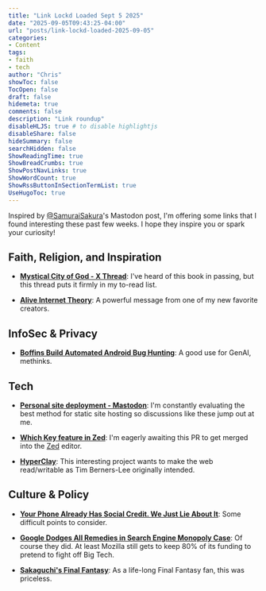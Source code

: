 ```yaml
---
title: "Link Lockd Loaded Sept 5 2025"
date: "2025-09-05T09:43:25-04:00"
url: "posts/link-lockd-loaded-2025-09-05"
categories:
- Content
tags:
- faith
- tech
author: "Chris"
showToc: false
TocOpen: false
draft: false
hidemeta: true
comments: false
description: "Link roundup"
disableHLJS: true # to disable highlightjs
disableShare: false
hideSummary: false
searchHidden: false
ShowReadingTime: true
ShowBreadCrumbs: true
ShowPostNavLinks: true
ShowWordCount: true
ShowRssButtonInSectionTermList: true
UseHugoToc: true
---
```

Inspired by
[@SamuraiSakura](https://mastodon.social/@SamuraiSakura/115119744467946531)'s
Mastodon post, I'm offering some links that I found interesting these past few
weeks. I hope they inspire you or spark your curiosity!

## Faith, Religion, and Inspiration

- [**Mystical City of God - X Thread**][1]: I've heard of this book in passing, but
this thread puts it firmly in my to-read list.

- [**Alive Internet Theory**][8]: A powerful message from one of my new favorite
  creators.

## InfoSec & Privacy

- [**Boffins Build Automated Android Bug Hunting**][10]: A good use for GenAI,
methinks.

## Tech

- [**Personal site deployment - Mastodon**][2]: I'm constantly evaluating the best
method for static site hosting so discussions like these jump out at me.

- [**Which Key feature in Zed**][3]: I'm eagerly awaiting this PR to get merged
  into the [Zed][4] editor.

- [**HyperClay**][5]: This interesting project wants to make the web
read/writable as Tim Berners-Lee originally intended.

## Culture & Policy

- [**Your Phone Already Has Social Credit. We Just Lie About It**][6]: Some
difficult points to consider.

- [**Google Dodges All Remedies in Search Engine Monopoly Case**][7]: Of course
  they did. At least Mozilla still gets to keep 80% of its funding to pretend to
  fight off Big Tech.

- [**Sakaguchi's Final Fantasy**][9]: As a life-long Final Fantasy fan, this was
  priceless.

[1]: https://x.com/BreeSolstad/status/1963780561622769799
[2]: https://defcon.social/@NearerAndFarther@techhub.social/115148483138489316
[3]: https://github.com/zed-industries/zed/pull/34798
[4]: https://zed.dev
[5]: https://hyperclay.com/
[6]: https://www.thenexus.media/your-phone-already-has-social-credit-we-just-lie-about-it/
[7]: https://lunduke.substack.com/p/google-dodges-all-remedies-in-search
[8]: https://www.youtube.com/watch?v=bIBUGQ0aYnc&t=126s
[9]: https://www.youtube.com/watch?v=xuWkvyeAu0E
[10]: https://www.theregister.com/2025/09/04/boffins_build_automated_android_bug_hunting/
